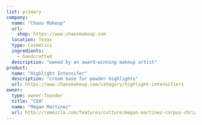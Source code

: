 ```yaml
---
list: primary
company:
  name: "Chaos Makeup"
  url:
    shop: https://www.chaosmakeup.com
  location: Texas
  type: Cosmetics
  ingredients:
    - handcrafted
  description: "owned by an award-winning makeup artist"
product:
  name: "Highlight Intensifer"
  description: "cream base for powder highlights"
  url: https://www.chaosmakeup.com/category/highlight-intensifiers
owner:
  type: owner-founder
  title: "CEO"
  name: "Megan Martinez"
  url: http://remezcla.com/features/culture/megan-martinez-corpus-christi-chaos-make-up/
---
```

